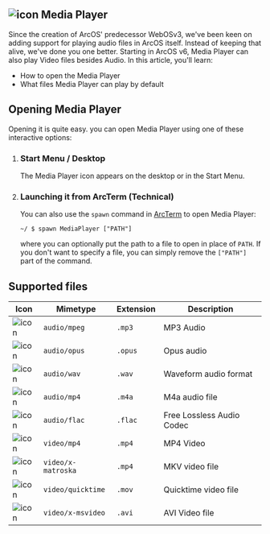 <h2 class="image-header">
  <img src="#MediaPlayerIcon" alt="icon"/>
  <span>Media Player</span>
</h2>
Since the creation of ArcOS' predecessor WebOSv3, we've been keen on adding support for playing audio files in ArcOS itself. Instead of keeping that alive, we've done you one better. Starting in ArcOS v6, Media Player can also play Video files besides Audio. In this article, you'll learn:

- How to open the Media Player
- What files Media Player can play by default

## Opening Media Player

Opening it is quite easy. you can open Media Player using one of these interactive options:

1. ### Start Menu / Desktop

   The Media Player icon appears on the desktop or in the Start Menu.

2. ### Launching it from ArcTerm (Technical)

   You can also use the `spawn` command in [ArcTerm](@client/help/ArcTerm.md) to open Media Player:

   ```
   ~/ $ spawn MediaPlayer ["PATH"]
   ```

   where you can optionally put the path to a file to open in place of `PATH`. If you don't want to specify a file, you can simply remove the `["PATH"]` part of the command.

## Supported files

| Icon                    | Mimetype           | Extension | Description               |
| ----------------------- | ------------------ | --------- | ------------------------- |
| ![icon](#AudioMimeIcon) | `audio/mpeg`       | `.mp3`    | MP3 Audio                 |
| ![icon](#AudioMimeIcon) | `audio/opus`       | `.opus`   | Opus audio                |
| ![icon](#AudioMimeIcon) | `audio/wav`        | `.wav`    | Waveform audio format     |
| ![icon](#AudioMimeIcon) | `audio/mp4`        | `.m4a`    | M4a audio file            |
| ![icon](#AudioMimeIcon) | `audio/flac`       | `.flac`   | Free Lossless Audio Codec |
| ![icon](#VideoMimeIcon) | `video/mp4`        | `.mp4`    | MP4 Video                 |
| ![icon](#VideoMimeIcon) | `video/x-matroska` | `.mp4`    | MKV video file            |
| ![icon](#VideoMimeIcon) | `video/quicktime`  | `.mov`    | Quicktime video file      |
| ![icon](#VideoMimeIcon) | `video/x-msvideo`  | `.avi`    | AVI Video file            |
